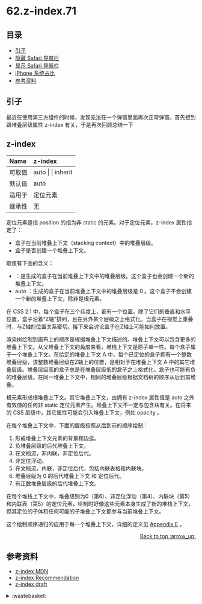 # 62.z-index.71
## <a name="index"></a> 目录
- [引子](#start)
- [隐藏 Safari 导航栏](#hide)
- [显示 Safari 导航栏](#show)
- [iPhone 系统占比](#statistics)
- [参考资料](#reference)

## <a name="start"></a> 引子
最近在使用第三方组件的时候，发现无法在一个弹窗里面再次正常弹窗。首先想到跟堆叠层级属性 z-index 有关，于是再次回顾总结一下

## <a name="hide"></a> z-index

Name | z-index
:------------ | :-------------
可取值 | auto \| <integer> \| inherit
默认值 | auto
适用于 | 定位元素
继承性 | 无

定位元素是指 position 的指为非 static 的元素。对于定位元素，z-index 属性指定了：
- 盒子在当前堆叠上下文（stacking context）中的堆叠层级。
- 盒子是否创建一个堆叠上下文。

取值有下面的含义：
- <integer> ：是生成的盒子在当前堆叠上下文中的堆叠层级。这个盒子也会创建一个新的堆叠上下文。
- auto ：生成的盒子在当前堆叠上下文中的堆叠层级是 0 。这个盒子不会创建一个新的堆叠上下文，除非是根元素。


在 CSS 2.1 中，每个盒子在三个纬度上，都有一个位置。除了它们的垂直和水平位置，盒子沿着“Z轴”排列，且在另外某个层级之上格式化。当盒子在视觉上重叠时，与Z轴的位置关系密切。接下来会讨论盒子在Z轴上可能如何放置。

渲染树绘制到画布上的顺序是根据堆叠上下文描述的。堆叠上下文可以包含更多的堆叠上下文。从父堆叠上下文的角度来看，堆栈上下文是原子单一性。每个盒子属于一个堆叠上下文。在给定的堆叠上下文 A 中，每个已定位的盒子拥有一个整数堆叠层级，该整数堆叠层级在Z轴上的位置，是相对于在堆叠上下文 A 中的其它堆叠层级。堆叠层级高的盒子总是在堆叠层级低的盒子之上格式化。盒子也可能有负的堆叠层级。在同一堆叠上下文中，相同的堆叠层级根据文档树的顺序从后到前堆叠。

根元素形成根堆叠上下文。其它堆叠上下文，由拥有 z-index 属性值是 auto 之外有效值的任何非 static 定位元素产生。堆叠上下文不一定与包含块有关。在将来的 CSS 层级中，其它属性可能会引入堆叠上下文，例如 opacity 。

在每个堆叠上下文中，下面的层级按照从后到前的顺序绘制：
1. 形成堆叠上下文元素的背景和边逛。
2. 负堆叠层级的后代堆叠上下文。
3. 在文档流，非内联，非定位后代。
4. 非定位浮动。
5. 在文档流，内联，非定位后代，包括内联表格和内联块。
6. 堆叠层级为 0 的后代堆叠上下文 和 定位后代。
7. 有正数堆叠层级的后代堆叠上下文。

在每个堆栈上下文中，堆叠级别为0（第6）、非定位浮动（第4）、内联块（第5）和内联表（第5）的定位元素，绘制时好像这些元素本身生成了新的堆栈上下文，但其定位的子体和任何可能的子堆叠上下文都参与当前堆叠上下文。

这个绘制顺序递归的应用于每一个堆叠上下文，详细的定义见 [Appendix E][url-appendix-e] 。



<div align="right"><a href="#index">Back to top :arrow_up:</a></div>





## <a name="reference"></a> 参考资料
- [z-index MDN][url-mdn-z-index]
- [z-index Recommendation][url-z-index]
- [z-index draft][url-z-index-draft]


[url-base]:https://xxholic.github.io/segment

[url-mdn-z-index]:https://developer.mozilla.org/zh-CN/docs/Web/CSS/z-index
[url-z-index]:https://www.w3.org/TR/CSS2/visuren.html#z-index
[url-z-index-draft]:https://drafts.csswg.org/css2/visuren.html#layers
[url-appendix-e]:https://www.w3.org/TR/CSS2/zindex.html

[url-local-qr-pure-page]:../images/61/pure-page.png


<details>
<summary>:wastebasket:</summary>




</details>